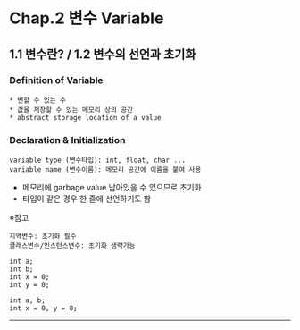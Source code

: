 # Chap.2 변수 Variable

## 1.1 변수란? / 1.2 변수의 선언과 초기화

### Definition of Variable
```
* 변할 수 있는 수
* 값을 저장할 수 있는 메모리 상의 공간
* abstract storage location of a value
```

### Declaration & Initialization
```
variable type (변수타입): int, float, char ...
variable name (변수이름): 메모리 공간에 이름을 붙여 사용
```

* 메모리에 garbage value 남아있을 수 있으므로 초기화 
* 타입이 같은 경우 한 줄에 선언하기도 함

※참고
```
지역변수: 초기화 필수
클래스변수/인스턴스변수: 초기화 생략가능
```

```
int a;
int b;
int x = 0;
int y = 0;
```

```
int a, b;
int x = 0, y = 0;
```

----------------------------------------------------------------------







